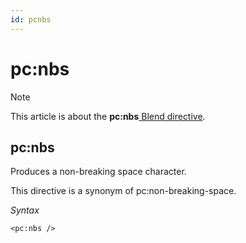 ```yaml
---
id: pcnbs
---
```


# pc:nbs



> [!NOTE]
> This article is about the **pc:nbs**[ Blend directive](/docs/Repositories/Blend%20directives).

## **pc:nbs**

Produces a non-breaking space character.

This directive is a synonym of pc:non-breaking-space.

*Syntax*

```
<pc:nbs />
```

 